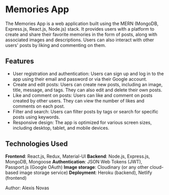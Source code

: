 ﻿# Memories App
The Memories App is a web application built using the MERN (MongoDB, Express.js, React.js, Node.js) stack. It provides users with a platform to create and share their favorite memories in the form of posts, along with associated images and descriptions. Users can also interact with other users' posts by liking and commenting on them.

## Features
- User registration and authentication: Users can sign up and log in to the app using their email and password or via their Google account.
- Create and edit posts: Users can create new posts, including an image, title, message, and tags. They can also edit and delete their own posts.
- Like and comment on posts: Users can like and comment on posts created by other users. They can view the number of likes and comments on each post.
- Filter and search: Users can filter posts by tags or search for specific posts using keywords.
- Responsive design: The app is optimized for various screen sizes, including desktop, tablet, and mobile devices.

## Technologies Used
**Frontend**: React.js, Redux, Material-UI
**Backend**: Node.js, Express.js, MongoDB, Mongoose
**Authentication**: JSON Web Tokens (JWT), Passport.js (Google OAuth)
**Image storage**: Cloudinary (or any other cloud-based image storage service)
**Deployment**: Heroku (backend), Netlify (frontend)

Author: Alexis Novas
